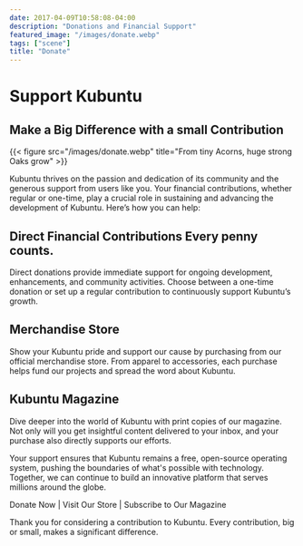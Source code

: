 ```yaml
---
date: 2017-04-09T10:58:08-04:00
description: "Donations and Financial Support"
featured_image: "/images/donate.webp"
tags: ["scene"]
title: "Donate"
---
```

# Support Kubuntu
## Make a Big Difference with a small Contribution
{{< figure src="/images/donate.webp" title="From tiny Acorns, huge strong Oaks grow" >}}

Kubuntu thrives on the passion and dedication of its community and the generous support from users like you. 
Your financial contributions, whether regular or one-time, play a crucial role in sustaining and advancing the 
development of Kubuntu. Here’s how you can help:


## Direct Financial Contributions Every penny counts. 
Direct donations provide immediate support for ongoing development, enhancements, and community activities. 
Choose between a one-time donation or set up a regular contribution to continuously support Kubuntu’s growth.

## Merchandise Store
Show your Kubuntu pride and support our cause by purchasing from our official merchandise store. 
From apparel to accessories, each purchase helps fund our projects and spread the word about Kubuntu.

## Kubuntu Magazine
Dive deeper into the world of Kubuntu with print copies of our magazine. Not only will you get insightful
content delivered to your inbox, and your purchase also directly supports our efforts.

Your support ensures that Kubuntu remains a free, open-source operating system, pushing the boundaries of 
what's possible with technology. Together, we can continue to build an innovative platform that serves 
millions around the globe.

Donate Now | Visit Our Store | Subscribe to Our Magazine

Thank you for considering a contribution to Kubuntu. Every contribution, big or small, makes a significant difference.